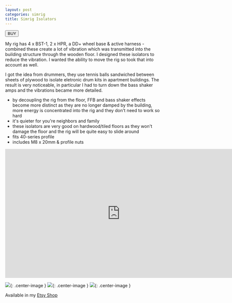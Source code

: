 ```yaml
---
layout: post
categories: simrig
title: Simrig Isolators
---
```


<a href="https://s16nengineering.etsy.com/listing/1844212953/simrig-vibration-isolators"><button>BUY</button></a>

My rig has 4 x BST-1, 2 x HPR, a DD+ wheel base & active harness - combined these create a lot of vibration which was transmitted into the building structure through the wooden floor. I designed these isolators to reduce the vibration. I wanted the ability to move the rig so took that into account as well.

I got the idea from drummers, they use tennis balls sandwiched between sheets of plywood to isolate eletronic drum kits in apartment buildings. The result is very noticeable, in particular I had to turn down the bass shaker amps and the vibrations became more detailed.

- by decoupling the rig from the floor, FFB and bass shaker effects become more distinct as they are no longer damped by the building, more energy is concentrated into the rig and they don't need to work so hard
- it's quieter for you're neighbors and family
- these isolators are very good on hardwood/tiled floors as they won't damage the floor and the rig will be quite easy to slide around 
- fits 40-series profile
- includes M8 x 20mm & profile nuts

<iframe class="center-image" width="740" height="416" src="https://www.youtube.com/embed/oiSOLjrLcrQ?si=3xlgFTEuJvTTJUB7" title="YouTube video player" frameborder="0" allow="accelerometer; autoplay; clipboard-write; encrypted-media; gyroscope; picture-in-picture; web-share" referrerpolicy="strict-origin-when-cross-origin" allowfullscreen></iframe>

![](/assets/isolators/2.png){: .center-image }
![](/assets/isolators/3.png){: .center-image }
![](/assets/isolators/5.png){: .center-image }

Available in my [Etsy Shop](https://www.etsy.com/listing/1844212953/)
